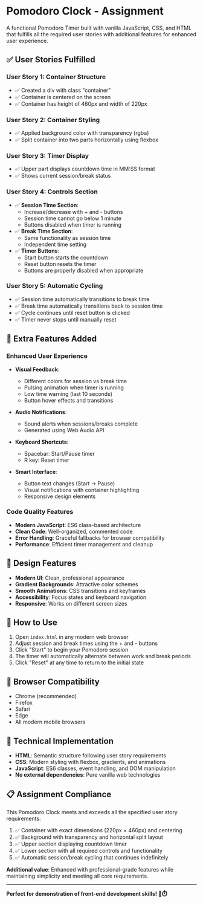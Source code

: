 # Pomodoro Clock - Assignment

A functional Pomodoro Timer built with vanilla JavaScript, CSS, and HTML that fulfills all the required user stories with additional features for enhanced user experience.

## ✅ User Stories Fulfilled

### User Story 1: Container Structure

- ✅ Created a div with class "container"
- ✅ Container is centered on the screen
- ✅ Container has height of 460px and width of 220px

### User Story 2: Container Styling

- ✅ Applied background color with transparency (rgba)
- ✅ Split container into two parts horizontally using flexbox

### User Story 3: Timer Display

- ✅ Upper part displays countdown time in MM:SS format
- ✅ Shows current session/break status

### User Story 4: Controls Section

- ✅ **Session Time Section**:
  - Increase/decrease with + and - buttons
  - Session time cannot go below 1 minute
  - Buttons disabled when timer is running
- ✅ **Break Time Section**:
  - Same functionality as session time
  - Independent time setting
- ✅ **Timer Buttons**:
  - Start button starts the countdown
  - Reset button resets the timer
  - Buttons are properly disabled when appropriate

### User Story 5: Automatic Cycling

- ✅ Session time automatically transitions to break time
- ✅ Break time automatically transitions back to session time
- ✅ Cycle continues until reset button is clicked
- ✅ Timer never stops until manually reset

## 🌟 Extra Features Added

### Enhanced User Experience

- **Visual Feedback**:

  - Different colors for session vs break time
  - Pulsing animation when timer is running
  - Low time warning (last 10 seconds)
  - Button hover effects and transitions

- **Audio Notifications**:

  - Sound alerts when sessions/breaks complete
  - Generated using Web Audio API

- **Keyboard Shortcuts**:

  - Spacebar: Start/Pause timer
  - R key: Reset timer

- **Smart Interface**:
  - Button text changes (Start → Pause)
  - Visual notifications with container highlighting
  - Responsive design elements

### Code Quality Features

- **Modern JavaScript**: ES6 class-based architecture
- **Clean Code**: Well-organized, commented code
- **Error Handling**: Graceful fallbacks for browser compatibility
- **Performance**: Efficient timer management and cleanup

## 🎨 Design Features

- **Modern UI**: Clean, professional appearance
- **Gradient Backgrounds**: Attractive color schemes
- **Smooth Animations**: CSS transitions and keyframes
- **Accessibility**: Focus states and keyboard navigation
- **Responsive**: Works on different screen sizes

## 🚀 How to Use

1. Open `index.html` in any modern web browser
2. Adjust session and break times using the + and - buttons
3. Click "Start" to begin your Pomodoro session
4. The timer will automatically alternate between work and break periods
5. Click "Reset" at any time to return to the initial state

## 📱 Browser Compatibility

- Chrome (recommended)
- Firefox
- Safari
- Edge
- All modern mobile browsers

## 🔧 Technical Implementation

- **HTML**: Semantic structure following user story requirements
- **CSS**: Modern styling with flexbox, gradients, and animations
- **JavaScript**: ES6 classes, event handling, and DOM manipulation
- **No external dependencies**: Pure vanilla web technologies

## 📋 Assignment Compliance

This Pomodoro Clock meets and exceeds all the specified user story requirements:

1. ✅ Container with exact dimensions (220px × 460px) and centering
2. ✅ Background with transparency and horizontal split layout
3. ✅ Upper section displaying countdown timer
4. ✅ Lower section with all required controls and functionality
5. ✅ Automatic session/break cycling that continues indefinitely

**Additional value**: Enhanced with professional-grade features while maintaining simplicity and meeting all core requirements.

---

**Perfect for demonstration of front-end development skills! 🍅⏱️**
